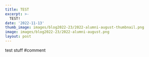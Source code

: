 ```yaml
---
title: TEST
excerpt: >-
  TEST!
date: '2022-11-13'
thumb_image: images/blog2022-23/2022-alumni-august-thumbnail.png
image: images/blog2022-23/2022-alumni-august.png
layout: post
---
```


test stuff
#comment
